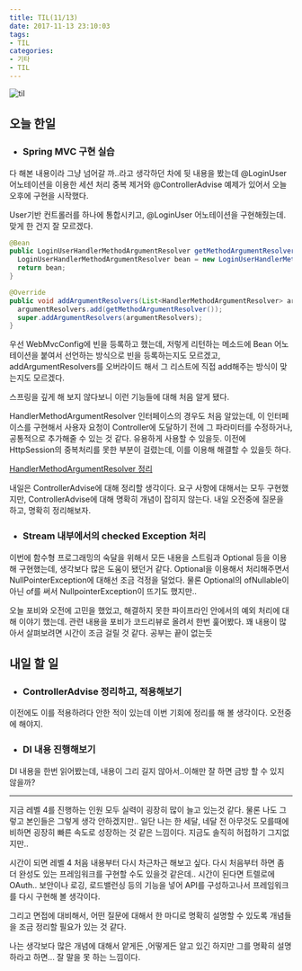 ```yaml
---
title: TIL(11/13)
date: 2017-11-13 23:10:03
tags:
- TIL
categories:
- 기타
- TIL
---
```


![til](/images/til/til.jpg)

## 오늘 한일



- ### Spring MVC 구현 실습

다 해본 내용이라 그냥 넘어갈 까..라고 생각하던 차에 뒷 내용을 봤는데 @LoginUser 어노테이션을 이용한 세션 처리 중복 제거와 @ControllerAdvise 예제가 있어서 오늘 오후에 구현을 시작했다.

User기반 컨트롤러를 하나에 통합시키고, @LoginUser 어노테이션을 구현해줬는데. 맞게 한 건지 잘 모르겠다.

```java
@Bean
public LoginUserHandlerMethodArgumentResolver getMethodArgumentResolver() {
  LoginUserHandlerMethodArgumentResolver bean = new LoginUserHandlerMethodArgumentResolver();
  return bean;
}

@Override
public void addArgumentResolvers(List<HandlerMethodArgumentResolver> argumentResolvers) {
  argumentResolvers.add(getMethodArgumentResolver());
  super.addArgumentResolvers(argumentResolvers);
}
```

우선 WebMvcConfig에 빈을 등록하고 했는데, 저렇게 리턴하는 메소드에 Bean 어노테이션을 붙여서 선언하는 방식으로 빈을 등록하는지도 모르겠고, addArgumentResolvers를 오버라이드 해서 그 리스트에 직접 add해주는 방식이 맞는지도 모르겠다.



스프링을 깊게 해 보지 않다보니 이런 기능들에 대해 처음 알게 됐다.

HandlerMethodArgumentResolver 인터페이스의 경우도 처음 알았는데, 이 인터페이스를 구현해서 사용자 요청이 Controller에 도달하기 전에 그 파라미터를 수정하거나, 공통적으로 추가해줄 수 있는 것 같다. 유용하게 사용할 수 있을듯. 이전에 HttpSession의 중복처리를 못한 부분이 걸렸는데, 이를 이용해 해결할 수 있을듯 하다.

[HandlerMethodArgumentResolver 정리](https://xmfpes.github.io/java/spring-resolver/)



내일은 ControllerAdvise에 대해 정리할 생각이다. 요구 사항에 대해서는 모두 구현했지만, ControllerAdvise에 대해 명확히 개념이 잡히지 않는다. 내일 오전중에 질문을 하고, 명확히 정리해보자.





- ### Stream 내부에서의 checked Exception 처리

이번에 함수형 프로그래밍의 숙달을 위해서 모든 내용을 스트림과 Optional 등을 이용해 구현했는데, 생각보다 많은 도움이 됐던거 같다. Optional을 이용해서 처리해주면서 NullPointerException에 대해선 조금 걱정을 덜었다. 물론 Optional의 ofNullable이 아닌 of를 써서 NullpointerException이 뜨기도 했지만.. 

오늘 포비와 오전에 고민을 했었고, 해결하지 못한 파이프라인 안에서의 예외 처리에 대해 이야기 했는데. 관련 내용을 포비가 코드리뷰로 올려서 한번 훑어봤다. 꽤 내용이 많아서 살펴보려면 시간이 조금 걸릴 것 같다. 공부는 끝이 없는듯



## 내일 할 일

- ### ControllerAdvise 정리하고, 적용해보기

이전에도 이를 적용하려다 안한 적이 있는데 이번 기회에 정리를 해 볼 생각이다. 오전중에 해야지.

- ### DI 내용 진행해보기

DI 내용을 한번 읽어봤는데, 내용이 그리 길지 않아서..이해만 잘 하면 금방 할 수 있지 않을까?



------



지금 레벨 4를 진행하는 인원 모두 실력이 굉장히 많이 늘고 있는것 같다. 물론 나도 그렇고 본인들은 그렇게 생각 안하겠지만.. 일단 나는 한 세달, 네달 전 아무것도 모를때에 비하면 굉장히 빠른 속도로 성장하는 것 같은 느낌이다. 지금도 솔직히 허접하기 그지없지만..

시간이 되면 레벨 4 처음 내용부터 다시 차근차근 해보고 싶다. 다시 처음부터 하면 좀 더 완성도 있는 프레임워크를 구현할 수도 있을것 같은데.. 시간이 된다면 트렐로에 OAuth.. 보안이나 로깅, 로드밸런싱 등의 기능을 넣어 API를 구성하고나서 프레임워크를 다시 구현해 볼 생각이다.



그리고 면접에 대비해서, 어떤 질문에 대해서 한 마디로 명확히 설명할 수 있도록 개념들을 조금 정리할 필요가 있는 것 같다.

나는 생각보다 많은 개념에 대해서 얕게든 ,어떻게든 알고 있긴 하지만 그를 명확히 설명하라고 하면... 잘 말을 못 하는 느낌이다.